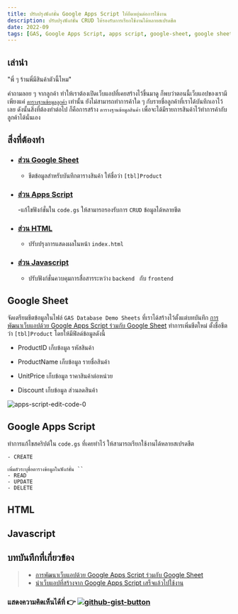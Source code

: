 ```yaml
---
title: ปรับปรุงฟังก์ชั่น Google Apps Script ให้ยืดหยุ่นต่อการใช้งาน
description: ปรับปรุงฟังก์ชั่น CRUD ให้รองรับการเรียกใช้งานได้หลายสเปรดชีต
date: 2022-09
tags: [GAS, Google Apps Script, apps script, google-sheet, google sheet, sheet]
---
```


## เล่านำ

"พี่ ๆ ร้านพี่มีสินค้าตัวนี้ไหม" 

คำถามลอย ๆ จากลูกค้า ทำให้เราต้องเปิดเว็บแอปที่เคยสร้างไว้ขึ้นมาดู ก็พบว่าตอนนี้เว็บแอปของเรามีเพียงแค่ [`ตารางฐานข้อมูลลูกค้า`](deploy-web-app.md) เท่านั้น ยังไม่สามารถทำการค้าใด ๆ กับรายชื่อลูกค้าที่เราได้บันทึกเอาไว้เลย ดังนั้นสิ่งที่ต้องทำต่อไป ก็คือการสร้าง `ตารางฐานข้อมูลสินค้า` เพื่อจะได้มีรายการสินค้าไว้ทำการค้ากับลูกค้าได้นั่นเอง

## สิ่งที่ต้องทำ

- ### [ส่วน Google Sheet](#google-sheet)
    
    - ชีตข้อมูลสำหรับบันทึกตารางสินค้า ให้ชื่อว่า `[tbl]Product`

- ### [ส่วน Apps Script](#google-apps-script)
    
    -แก้ไขฟังก์ชั่นใน `code.gs` ให้สามารถรองรับการ `CRUD` ข้อมูลได้หลายชีต

- ### [ส่วน HTML](#html)
    
    - ปรับปรุงการแสดงผลในหน้า `index.html`

- ### [ส่วน Javascript](#javascript)
    
    - ปรับฟังก์ชั่นควบคุมการสื่อสารระหว่าง `backend ` กับ `frontend`

## Google Sheet

จัดเตรียมชีตข้อมูลในไฟล์ `GAS Database Demo Sheets` ที่เราได้สร้างไว้ตั้งแต่บทบันทึก [การพัฒนาเว็บแอปด้วย Google Apps Script ร่วมกับ Google Sheet](google-apps-script-google-sheet.md) ทำการเพิ่มชีตใหม่ ตั้งชื่อชีตว่า `[tbl]Product` โดยให้มีฟิลด์ข้อมูลดังนี้

- ProductID เก็บข้อมูล รหัสสินค้า

- ProductName เก็บข้อมูล รายชื่อสินค้า

- UnitPrice เก็บข้อมูล ราคาสินค้าต่อหน่วย

- Discount เก็บข้อมูล ส่วนลดสินค้า

![apps-script-edit-code-0](https://user-images.githubusercontent.com/52767363/192676983-03a21a49-eee6-472f-b0ec-cad3527752b6.png)

## Google Apps Script

ทำการแก้ไขสคริปต์ใน `code.gs` ที่เคยทำไว้ ให้สามารถเรียกใช้งานได้หลายสเปรดชีต
    
    - CREATE 
    
    เพิ่มตัวระบุชื่อตารางข้อมูลในฟังก์ชั่น ``
    - READ
    - UPDATE
    - DELETE

## HTML

## Javascript

## บทบันทึกที่เกี่ยวข้อง
> - [การพัฒนาเว็บแอปด้วย Google Apps Script ร่วมกับ Google Sheet](google-apps-script-google-sheet.md) 
> - [นำเว็บแอปที่สร้างจาก Google Apps Script เสร็จแล้วไปใช้งาน](deploy-web-app.md)

### แสดงความคิดเห็นได้ที่ :point_right: [![github-gist-button](https://user-images.githubusercontent.com/52767363/191145099-9f4a51a2-35cc-495f-82e1-284d769a9052.png)](https://gist.github.com/Komsan74/c92f0d19f98aaba9982a3c2a4bcce265)
